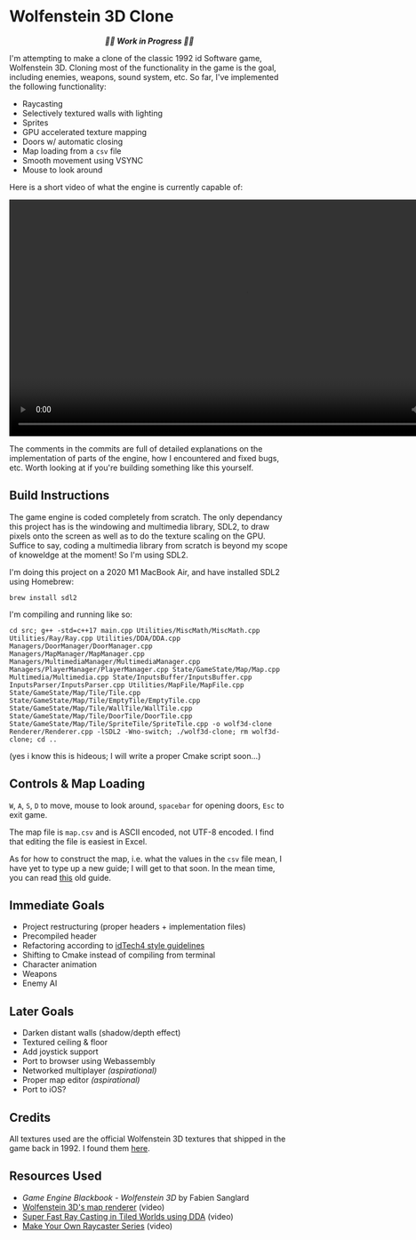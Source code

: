 # Wolfenstein 3D Clone

<p align="center"><b><i>
🚧🚧  Work in Progress  🚧🚧
</i></b></p>

I'm attempting to make a clone of the classic 1992 id Software game, Wolfenstein 3D. Cloning most of the functionality in the game is the goal, including enemies, weapons, sound system, etc. So far, I've implemented the following functionality:
- Raycasting
- Selectively textured walls with lighting
- Sprites
- GPU accelerated texture mapping
- Doors w/ automatic closing
- Map loading from a `csv` file
- Smooth movement using VSYNC
- Mouse to look around

Here is a short video of what the engine is currently capable of:

<div align="center">
  <video src="https://user-images.githubusercontent.com/25702188/213652164-ee0d2622-4c79-4e63-87d3-8f52f17b8080.mp4" width=852/>
</div>

The comments in the commits are full of detailed explanations on the implementation of parts of the engine, how I encountered and fixed bugs, etc. Worth looking at if you're building something like this yourself.

## Build Instructions
The game engine is coded completely from scratch. The only dependancy this project has is the windowing and multimedia library, SDL2, to draw pixels onto the screen as well as to do the texture scaling on the GPU. Suffice to say, coding a multimedia library from scratch is beyond my scope of knoweldge at the moment! So I'm using SDL2.

I'm doing this project on a 2020 M1 MacBook Air, and have installed SDL2 using Homebrew:
```
brew install sdl2
```
I'm compiling and running like so:
```
cd src; g++ -std=c++17 main.cpp Utilities/MiscMath/MiscMath.cpp Utilities/Ray/Ray.cpp Utilities/DDA/DDA.cpp Managers/DoorManager/DoorManager.cpp Managers/MapManager/MapManager.cpp Managers/MultimediaManager/MultimediaManager.cpp Managers/PlayerManager/PlayerManager.cpp State/GameState/Map/Map.cpp Multimedia/Multimedia.cpp State/InputsBuffer/InputsBuffer.cpp InputsParser/InputsParser.cpp Utilities/MapFile/MapFile.cpp State/GameState/Map/Tile/Tile.cpp State/GameState/Map/Tile/EmptyTile/EmptyTile.cpp State/GameState/Map/Tile/WallTile/WallTile.cpp State/GameState/Map/Tile/DoorTile/DoorTile.cpp State/GameState/Map/Tile/SpriteTile/SpriteTile.cpp -o wolf3d-clone Renderer/Renderer.cpp -lSDL2 -Wno-switch; ./wolf3d-clone; rm wolf3d-clone; cd ..
```
(yes i know this is hideous; I will write a proper Cmake script soon...)

## Controls & Map Loading
`W`, `A`, `S`, `D` to move, mouse to look around, `spacebar` for opening doors, `Esc` to exit game.

The map file is `map.csv` and is ASCII encoded, not UTF-8 encoded. I find that editing the file is easiest in Excel.

As for how to construct the map, i.e. what the values in the `csv` file mean, I have yet to type up a new guide; I will get to that soon. In the mean time, you can read [this](https://github.com/e6quisitory/wolf3d-clone/commit/3f9f9e308629098a29df2e3ec8103fddd3fc51c0#commitcomment-88618626) old guide.

## Immediate Goals
- Project restructuring (proper headers + implementation files)
- Precompiled header
- Refactoring according to [idTech4 style guidelines](https://github.com/e6quisitory/wolf3d-clone/files/10593839/CodeStyleConventions.pdf)
- Shifting to Cmake instead of compiling from terminal
- Character animation
- Weapons
- Enemy AI

## Later Goals
- Darken distant walls (shadow/depth effect)
- Textured ceiling & floor
- Add joystick support
- Port to browser using Webassembly
- Networked multiplayer _(aspirational)_
- Proper map editor _(aspirational)_
- Port to iOS?

## Credits
All textures used are the official Wolfenstein 3D textures that shipped in the game back in 1992. I found them [here](https://www.spriters-resource.com/pc_computer/wolfenstein3d/).

## Resources Used
- _Game Engine Blackbook - Wolfenstein 3D_ by Fabien Sanglard
- [Wolfenstein 3D's map renderer](https://www.youtube.com/watch?v=eOCQfxRQ2pY) (video)
- [Super Fast Ray Casting in Tiled Worlds using DDA](https://www.youtube.com/watch?v=NbSee-XM7WA) (video)
- [Make Your Own Raycaster Series](https://www.youtube.com/watch?v=gYRrGTC7GtA) (video)
